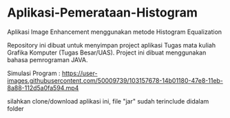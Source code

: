 # Aplikasi-Pemerataan-Histogram
Aplikasi Image Enhancement menggunakan metode Histogram Equalization

Repository ini dibuat untuk menyimpan project aplikasi Tugas mata kuliah Grafika Komputer (Tugas Besar/UAS).
Project ini dibuat menggunakan bahasa pemrograman JAVA.

Simulasi Program : https://user-images.githubusercontent.com/50009739/103157678-14b01180-47e8-11eb-8a88-112d5a0fa594.mp4

silahkan clone/download aplikasi ini, file "jar" sudah terinclude didalam folder
